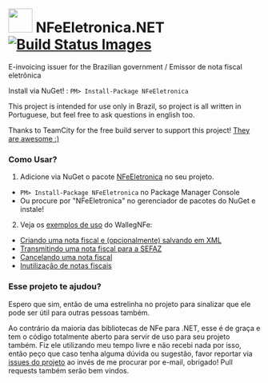 <h1>
  <img src="http://www.piaui.pi.gov.br/images/albuns/album_121/2c8b41305f_media.jpg" width="48">
  NFeEletronica.NET
  <a href="https://travis-ci.org/leonardiwagner/NFeEletronica.NET" target="_blank">
    <img title="Build Status Images" src="https://travis-ci.org/leonardiwagner/NFeEletronica.NET.svg">
  </a>
</h1>
E-invoicing issuer for the Brazilian government / Emissor de nota fiscal eletrônica

Install via NuGet! : `PM> Install-Package NFeEletronica`

This project is intended for use only in Brazil, so project is all written in Portuguese, but feel free to ask questions in english too.

Thanks to TeamCity for the free build server to support this project! [They are awesome :)](http://teamcity.codebetter.com/)

### Como Usar?
1. Adicione via NuGet o pacote [NFeEletronica](https://www.nuget.org/packages/NFeEletronica/) no seu projeto.
 -  `PM> Install-Package NFeEletronica` no Package Manager Console
 -  Ou procure por "NFeEletronica" no gerenciador de pacotes do NuGet e instale!
2. Veja os [exemplos de uso](https://github.com/leonardiwagner/WallegNFe/wiki) do WallegNFe:
 - [Criando uma nota fiscal e (opcionalmente) salvando em XML](https://github.com/leonardiwagner/WallegNFe/wiki/Criando-uma-nota-fiscal-eletr%C3%B4nica-e-salvando-em-XML)
 - [Transmitindo uma nota fiscal para a SEFAZ](https://github.com/leonardiwagner/WallegNFe/wiki/Transmitindo-uma-nota-para-a-SEFAZ)
 - [Cancelando uma nota fiscal](https://github.com/leonardiwagner/WallegNFe/wiki/Cancelando-uma-nota)
 - [Inutilização de notas fiscais](https://github.com/leonardiwagner/WallegNFe/wiki/Inutilizando-notas)
 
### Esse projeto te ajudou?
Espero que sim, então de uma estrelinha no projeto para sinalizar que ele pode ser útil para outras pessoas também.

Ao contrário da maioria das bibliotecas de NFe para .NET, esse é de graça e tem o código totalmente aberto para servir de uso para seu projeto também. Fiz ele utilizando meu tempo livre e não recebi nada por isso, então peço que caso tenha alguma dúvida ou sugestão, favor reportar via [issues do projeto](https://github.com/leonardiwagner/NFeEletronica.NET/issues) ao invés de me procurar por e-mail, obrigado! Pull requests também serão bem vindos.

